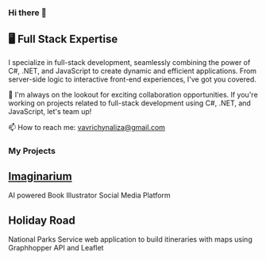### Hi there 👋

## 🖥️ Full Stack Expertise
I specialize in full-stack development, seamlessly combining the power of C#, .NET, and JavaScript to create dynamic and efficient applications. From server-side logic to interactive front-end experiences, I've got you covered.

 👯 I'm always on the lookout for exciting collaboration opportunities. If you're working on projects related to full-stack development using C#, .NET, and JavaScript, let's team up!

 📫 How to reach me: vavrichynaliza@gmail.com

### My Projects
## [Imaginarium](https://github.com/LizaVavrichyna/imaginarium-react)
AI powered Book Illustrator Social Media Platform


## Holiday Road
National Parks Service web application to build itineraries with maps using Graphhopper API and Leaflet

